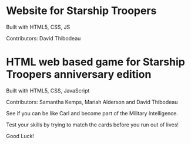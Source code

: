# Website for Starship Troopers

Built with HTML5, CSS, JS

Contributors: David Thibodeau

# HTML web based game for Starship Troopers anniversary edition

Built with HTML5, CSS, JavaScript

Contributors: Samantha Kemps, Mariah Alderson and David Thibodeau 

See if you can be like Carl and become part of the Military Intelligence.

Test your skills by trying to match the cards before you run out of lives!

Good Luck!
